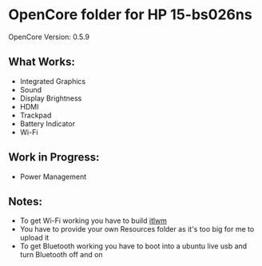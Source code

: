 # OpenCore folder for HP 15-bs026ns

OpenCore Version: 0.5.9

## What Works:

+ Integrated Graphics
+ Sound
+ Display Brightness
+ HDMI
+ Trackpad
+ Battery Indicator
+ Wi-Fi

## Work in Progress:

+ Power Management

## Notes:

+ To get Wi-Fi working you have to build [itlwm](https://github.com/OpenIntelWireless/itlwm)
+ You have to provide your own Resources folder as it's too big for me to upload it
+ To get Bluetooth working you have to boot into a ubuntu live usb and turn Bluetooth off and on

